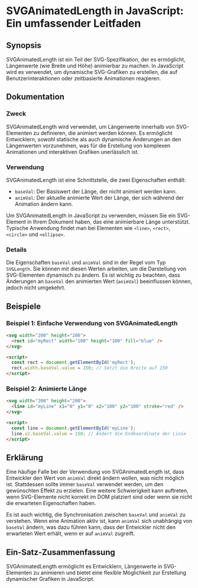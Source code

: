 <!--
Meta Description: # SVGAnimatedLength in JavaScript: Ein umfassender Leitfaden ## Synopsis SVGAnimatedLength ist ein Teil der SVG-Spezifikation, der es ermöglicht, Läng...
Meta Keywords: der, svg, die, svganimatedlength, ist
-->

# SVGAnimatedLength in JavaScript: Ein umfassender Leitfaden

## Synopsis
SVGAnimatedLength ist ein Teil der SVG-Spezifikation, der es ermöglicht, Längenwerte (wie Breite und Höhe) animierbar zu machen. In JavaScript wird es verwendet, um dynamische SVG-Grafiken zu erstellen, die auf Benutzerinteraktionen oder zeitbasierte Animationen reagieren.

## Dokumentation
### Zweck
SVGAnimatedLength wird verwendet, um Längenwerte innerhalb von SVG-Elementen zu definieren, die animiert werden können. Es ermöglicht Entwicklern, sowohl statische als auch dynamische Änderungen an den Längenwerten vorzunehmen, was für die Erstellung von komplexen Animationen und interaktiven Grafiken unerlässlich ist.

### Verwendung
SVGAnimatedLength ist eine Schnittstelle, die zwei Eigenschaften enthält:
- `baseVal`: Der Basiswert der Länge, der nicht animiert werden kann.
- `animVal`: Der aktuelle animierte Wert der Länge, der sich während der Animation ändern kann.

Um SVGAnimatedLength in JavaScript zu verwenden, müssen Sie ein SVG-Element in Ihrem Dokument haben, das eine animierbare Länge unterstützt. Typische Anwendung findet man bei Elementen wie `<line>`, `<rect>`, `<circle>` und `<ellipse>`.

### Details
Die Eigenschaften `baseVal` und `animVal` sind in der Regel vom Typ `SVGLength`. Sie können mit diesen Werten arbeiten, um die Darstellung von SVG-Elementen dynamisch zu ändern. Es ist wichtig zu beachten, dass Änderungen an `baseVal` den animierten Wert (`animVal`) beeinflussen können, jedoch nicht umgekehrt.

## Beispiele
### Beispiel 1: Einfache Verwendung von SVGAnimatedLength
```html
<svg width="200" height="200">
  <rect id="myRect" width="100" height="100" fill="blue" />
</svg>

<script>
  const rect = document.getElementById('myRect');
  rect.width.baseVal.value = 150; // Setzt die Breite auf 150
</script>
```

### Beispiel 2: Animierte Länge
```html
<svg width="200" height="200">
  <line id="myLine" x1="0" y1="0" x2="100" y2="100" stroke="red" />
</svg>

<script>
  const line = document.getElementById('myLine');
  line.x2.baseVal.value = 150; // Ändert die Endkoordinate der Linie
</script>
```

## Erklärung
Eine häufige Falle bei der Verwendung von SVGAnimatedLength ist, dass Entwickler den Wert von `animVal` direkt ändern wollen, was nicht möglich ist. Stattdessen sollte immer `baseVal` verwendet werden, um den gewünschten Effekt zu erzielen. Eine weitere Schwierigkeit kann auftreten, wenn SVG-Elemente nicht korrekt im DOM platziert sind oder wenn sie nicht die erwarteten Eigenschaften haben.

Es ist auch wichtig, die Synchronisation zwischen `baseVal` und `animVal` zu verstehen. Wenn eine Animation aktiv ist, kann `animVal` sich unabhängig von `baseVal` ändern, was dazu führen kann, dass der Entwickler nicht den erwarteten Wert erhält, wenn er auf `animVal` zugreift.

## Ein-Satz-Zusammenfassung
SVGAnimatedLength ermöglicht es Entwicklern, Längenwerte in SVG-Elementen zu animieren und bietet eine flexible Möglichkeit zur Erstellung dynamischer Grafiken in JavaScript.